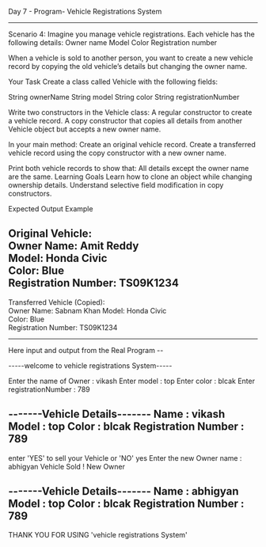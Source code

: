 Day 7 - Program- Vehicle Registrations System
______________________________________________

Scenario 4: Imagine you manage vehicle registrations. Each vehicle has the following details:
Owner name
Model
Color
Registration number

When a vehicle is sold to another person, you want to create a new vehicle record
by copying the old vehicle’s details but changing the owner name.

Your Task
Create a class called Vehicle with the following fields:

String ownerName
String model
String color
String registrationNumber

Write two constructors in the Vehicle class:
A regular constructor to create a vehicle record.
A copy constructor that copies all details from another Vehicle object but accepts
a new owner name.

In your main method:
Create an original vehicle record.
Create a transferred vehicle record using the copy constructor with a new owner name.

Print both vehicle records to show that:
All details except the owner name are the same.
Learning Goals
Learn how to clone an object while changing ownership details.
Understand selective field modification in copy constructors.

Expected Output Example

Original Vehicle:  
Owner Name: Amit Reddy  
Model: Honda Civic  
Color: Blue  
Registration Number: TS09K1234  
------------------------------  
Transferred Vehicle (Copied):  
Owner Name: Sabnam Khan
Model: Honda Civic  
Color: Blue  
Registration Number: TS09K1234




______________________________________________________________
Here input and output from the Real Program --  

 -----welcome to vehicle registrations System-----

Enter the name of Owner : vikash
Enter model : top
Enter color : blcak
Enter registrationNumber : 789


-------Vehicle Details-------
Name : vikash
Model : top
Color : blcak
Registration Number : 789
------------------------------
enter 'YES' to sell your Vehicle or 'NO'
yes
Enter the new Owner name : abhigyan
Vehicle Sold !
New Owner


-------Vehicle Details-------
Name : abhigyan
Model : top
Color : blcak
Registration Number : 789
------------------------------
THANK YOU FOR USING 'vehicle registrations System'
